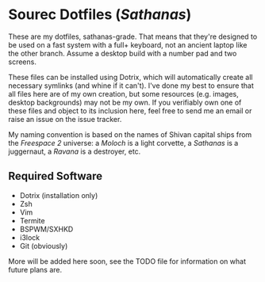 # Sourec Dotfiles (*Sathanas*)

These are my dotfiles, sathanas-grade. That means
that they're designed to be used on a fast system with a full+
keyboard, not an ancient laptop like the other branch. Assume a
desktop build with a number pad and two screens.

These files can be installed using Dotrix, which will automatically
create all necessary symlinks (and whine if it can't). I've done my
best to ensure that all files here are of my own creation, but some
resources (e.g. images, desktop backgrounds) may not be my own. If
you verifiably own one of these files and object to its inclusion
here, feel free to send me an email or raise an issue on the issue tracker.

My naming convention is based on the names of Shivan capital ships 
from the *Freespace 2* universe: a *Moloch* is a light corvette, a 
*Sathanas* is a juggernaut, a *Ravana* is a destroyer, etc.

## Required Software

* Dotrix (installation only)
* Zsh
* Vim
* Termite
* BSPWM/SXHKD
* i3lock
* Git (obviously)

More will be added here soon, see the TODO file for information on
what future plans are.
